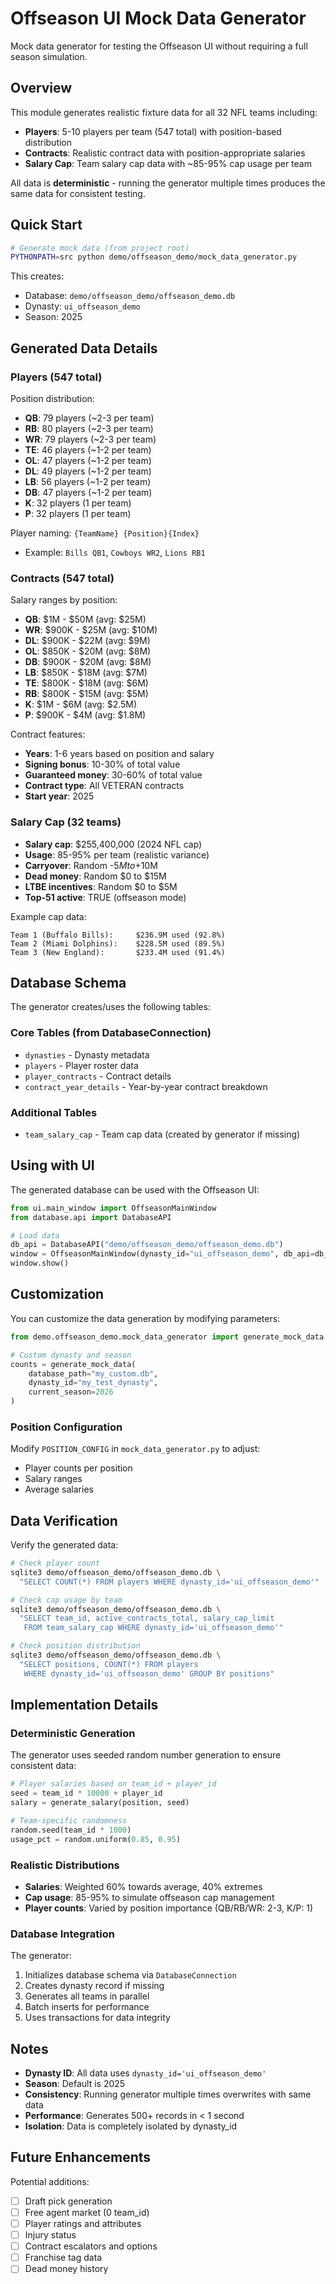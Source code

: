# Offseason UI Mock Data Generator

Mock data generator for testing the Offseason UI without requiring a full season simulation.

## Overview

This module generates realistic fixture data for all 32 NFL teams including:
- **Players**: 5-10 players per team (547 total) with position-based distribution
- **Contracts**: Realistic contract data with position-appropriate salaries
- **Salary Cap**: Team salary cap data with ~85-95% cap usage per team

All data is **deterministic** - running the generator multiple times produces the same data for consistent testing.

## Quick Start

```bash
# Generate mock data (from project root)
PYTHONPATH=src python demo/offseason_demo/mock_data_generator.py
```

This creates:
- Database: `demo/offseason_demo/offseason_demo.db`
- Dynasty: `ui_offseason_demo`
- Season: 2025

## Generated Data Details

### Players (547 total)

Position distribution:
- **QB**: 79 players (~2-3 per team)
- **RB**: 80 players (~2-3 per team)
- **WR**: 79 players (~2-3 per team)
- **TE**: 46 players (~1-2 per team)
- **OL**: 47 players (~1-2 per team)
- **DL**: 49 players (~1-2 per team)
- **LB**: 56 players (~1-2 per team)
- **DB**: 47 players (~1-2 per team)
- **K**: 32 players (1 per team)
- **P**: 32 players (1 per team)

Player naming: `{TeamName} {Position}{Index}`
- Example: `Bills QB1`, `Cowboys WR2`, `Lions RB1`

### Contracts (547 total)

Salary ranges by position:
- **QB**: $1M - $50M (avg: $25M)
- **WR**: $900K - $25M (avg: $10M)
- **DL**: $900K - $22M (avg: $9M)
- **OL**: $850K - $20M (avg: $8M)
- **DB**: $900K - $20M (avg: $8M)
- **LB**: $850K - $18M (avg: $7M)
- **TE**: $800K - $18M (avg: $6M)
- **RB**: $800K - $15M (avg: $5M)
- **K**: $1M - $6M (avg: $2.5M)
- **P**: $900K - $4M (avg: $1.8M)

Contract features:
- **Years**: 1-6 years based on position and salary
- **Signing bonus**: 10-30% of total value
- **Guaranteed money**: 30-60% of total value
- **Contract type**: All VETERAN contracts
- **Start year**: 2025

### Salary Cap (32 teams)

- **Salary cap**: $255,400,000 (2024 NFL cap)
- **Usage**: 85-95% per team (realistic variance)
- **Carryover**: Random -$5M to +$10M
- **Dead money**: Random $0 to $15M
- **LTBE incentives**: Random $0 to $5M
- **Top-51 active**: TRUE (offseason mode)

Example cap data:
```
Team 1 (Buffalo Bills):     $236.9M used (92.8%)
Team 2 (Miami Dolphins):    $228.5M used (89.5%)
Team 3 (New England):       $233.4M used (91.4%)
```

## Database Schema

The generator creates/uses the following tables:

### Core Tables (from DatabaseConnection)
- `dynasties` - Dynasty metadata
- `players` - Player roster data
- `player_contracts` - Contract details
- `contract_year_details` - Year-by-year contract breakdown

### Additional Tables
- `team_salary_cap` - Team cap data (created by generator if missing)

## Using with UI

The generated database can be used with the Offseason UI:

```python
from ui.main_window import OffseasonMainWindow
from database.api import DatabaseAPI

# Load data
db_api = DatabaseAPI("demo/offseason_demo/offseason_demo.db")
window = OffseasonMainWindow(dynasty_id="ui_offseason_demo", db_api=db_api)
window.show()
```

## Customization

You can customize the data generation by modifying parameters:

```python
from demo.offseason_demo.mock_data_generator import generate_mock_data

# Custom dynasty and season
counts = generate_mock_data(
    database_path="my_custom.db",
    dynasty_id="my_test_dynasty",
    current_season=2026
)
```

### Position Configuration

Modify `POSITION_CONFIG` in `mock_data_generator.py` to adjust:
- Player counts per position
- Salary ranges
- Average salaries

## Data Verification

Verify the generated data:

```bash
# Check player count
sqlite3 demo/offseason_demo/offseason_demo.db \
  "SELECT COUNT(*) FROM players WHERE dynasty_id='ui_offseason_demo'"

# Check cap usage by team
sqlite3 demo/offseason_demo/offseason_demo.db \
  "SELECT team_id, active_contracts_total, salary_cap_limit
   FROM team_salary_cap WHERE dynasty_id='ui_offseason_demo'"

# Check position distribution
sqlite3 demo/offseason_demo/offseason_demo.db \
  "SELECT positions, COUNT(*) FROM players
   WHERE dynasty_id='ui_offseason_demo' GROUP BY positions"
```

## Implementation Details

### Deterministic Generation

The generator uses seeded random number generation to ensure consistent data:

```python
# Player salaries based on team_id + player_id
seed = team_id * 10000 + player_id
salary = generate_salary(position, seed)

# Team-specific randomness
random.seed(team_id * 1000)
usage_pct = random.uniform(0.85, 0.95)
```

### Realistic Distributions

- **Salaries**: Weighted 60% towards average, 40% extremes
- **Cap usage**: 85-95% to simulate offseason cap management
- **Player counts**: Varied by position importance (QB/RB/WR: 2-3, K/P: 1)

### Database Integration

The generator:
1. Initializes database schema via `DatabaseConnection`
2. Creates dynasty record if missing
3. Generates all teams in parallel
4. Batch inserts for performance
5. Uses transactions for data integrity

## Notes

- **Dynasty ID**: All data uses `dynasty_id='ui_offseason_demo'`
- **Season**: Default is 2025
- **Consistency**: Running generator multiple times overwrites with same data
- **Performance**: Generates 500+ records in < 1 second
- **Isolation**: Data is completely isolated by dynasty_id

## Future Enhancements

Potential additions:
- [ ] Draft pick generation
- [ ] Free agent market (0 team_id)
- [ ] Player ratings and attributes
- [ ] Injury status
- [ ] Contract escalators and options
- [ ] Franchise tag data
- [ ] Dead money history
